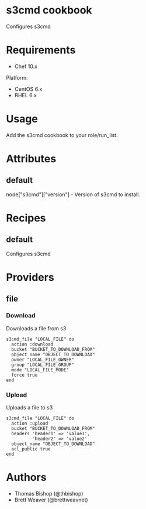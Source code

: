 # s3cmd cookbook
Configures s3cmd

# Requirements
* Chef 10.x

Platform:
* CentOS 6.x
* RHEL 6.x

# Usage
Add the s3cmd cookbook to your role/run_list.

# Attributes
## default
node["s3cmd"]["version"] - Version of s3cmd to install.

# Recipes
## default
Configures s3cmd

# Providers
## file
### Download
Downloads a file from s3

    s3cmd_file "LOCAL_FILE" do
      action :download
      bucket "BUCKET_TO_DOWNLOAD_FROM"
      object_name "OBJECT_TO_DOWNLOAD"
      owner "LOCAL_FILE_OWNER"
      group "LOCAL_FILE_GROUP"
      mode "LOCAL_FILE_MODE"
      force true
    end

### Upload
Uploads a file to s3

    s3cmd_file "LOCAL_FILE" do
      action :upload
      bucket "BUCKET_TO_DOWNLOAD_FROM"
      headers 'header1' => 'value1',
              'header2' => 'value2'
      object_name "OBJECT_TO_DOWNLOAD"
      acl_public true
    end

# Authors
* Thomas Bishop (@thbishop)
* Brett Weaver (@brettweavnet)
